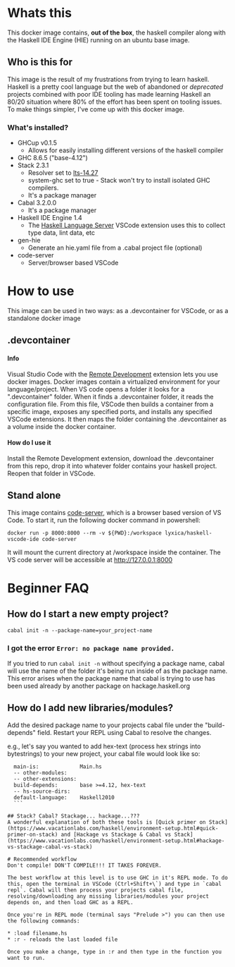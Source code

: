 # Whats this
This docker image contains, **out of the box**, the haskell compiler along with the Haskell IDE Engine (HIE) running on an ubuntu base image.

## Who is this for
This image is the result of my frustrations from trying to learn haskell. Haskell is a pretty cool language but the web of abandoned or *deprecated* projects combined with poor IDE tooling has made learning Haskell an 80/20 situation where 80% of the effort has been spent on tooling issues. To make things simpler, I've come up with this docker image. 

### What's installed?

* GHCup v0.1.5
  * Allows for easily installing different versions of the haskell compiler
* GHC 8.6.5 ("base-4.12")
* Stack 2.3.1
  * Resolver set to [lts-14.27](https://www.stackage.org/lts-14.27)
  * system-ghc set to true - Stack won't try to install isolated GHC compilers. 
  * It's a package manager
* Cabal 3.2.0.0
  * It's a package manager
* Haskell IDE Engine 1.4
  * The [Haskell Language Server](https://marketplace.visualstudio.com/items?itemName=alanz.vscode-hie-server) VSCode extension uses this to collect type data, lint data, etc
* gen-hie
  * Generate an hie.yaml file from a .cabal project file (optional)
* code-server
  * Server/browser based VSCode
  
# How to use
This image can be used in two ways: as a .devcontainer for VSCode, or as a standalone docker image

## .devcontainer
#### Info
Visual Studio Code with the [Remote Development](https://marketplace.visualstudio.com/items?itemName=ms-vscode-remote.vscode-remote-extensionpack) extension lets you use docker images. Docker images contain a virtualized environment for your language/project. When VS code opens a folder it looks for a ".devcontainer" folder. When it finds a .devcontainer folder, it reads the configuration file. From this file, VSCode then builds a container from a specific image, exposes any specified ports, and installs any specified VSCode extensions. It then maps the folder containing the .devcontainer as a volume inside the docker container. 

#### How do I use it
Install the Remote Development extension, download the .devcontainer from this repo, drop it into whatever folder contains your haskell project. Reopen that folder in VSCode.

## Stand alone
This image contains [code-server](https://github.com/cdr/code-server), which is a browser based version of VS Code. To start it, run the following docker command in powershell:

`docker run -p 8000:8000 --rm -v ${PWD}:/workspace lyxica/haskell-vscode-ide code-server` 

It will mount the current directory at /workspace inside the container. The VS code server will be accessible at http://127.0.0.1:8000

# Beginner FAQ
## How do I start a new empty project?
`cabal init -n --package-name=your_project-name`

### I got the error `Error: no package name provided.`
If you tried to run `cabal init -n` without specifying a package name, cabal will use the name of the folder it's being run inside of as the package name. This error arises when the package name that cabal is trying to use has been used already by another package on hackage.haskell.org

## How do I add new libraries/modules?
Add the desired package name to your projects cabal file under the "build-depends" field. Restart your REPL using Cabal to resolve the changes.

e.g., let's say you wanted to add hex-text (process hex strings into bytestrings) to your new project, your cabal file would look like so:

```executable your_packages_name
  main-is:             Main.hs
  -- other-modules:
  -- other-extensions:
  build-depends:       base >=4.12, hex-text
  -- hs-source-dirs:
  default-language:    Haskell2010
  ```
  
## Stack? Cabal? Stackage... hackage...???
A wonderful explanation of both these tools is [Quick primer on Stack](https://www.vacationlabs.com/haskell/environment-setup.html#quick-primer-on-stack) and [Hackage vs Stackage & Cabal vs Stack](https://www.vacationlabs.com/haskell/environment-setup.html#hackage-vs-stackage-cabal-vs-stack)

# Recommended workflow
Don't compile! DON'T COMPILE!!! IT TAKES FOREVER. 

The best workflow at this level is to use GHC in it's REPL mode. To do this, open the terminal in VSCode (Ctrl+Shift+\`) and type in `cabal repl`. Cabal will then process your projects cabal file, resolving/downloading any missing libraries/modules your project depends on, and then load GHC as a REPL. 

Once you're in REPL mode (terminal says "Prelude >") you can then use the following commands:

* :load filename.hs 
* :r - reloads the last loaded file

Once you make a change, type in :r and then type in the function you want to run.
